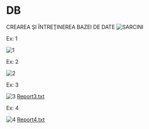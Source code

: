 # DB
 
 
  CREAREA ŞI ÎNTREŢINEREA BAZEI DE DATE 
  ![SARCINI](https://user-images.githubusercontent.com/34598802/45674031-e76a5880-bb34-11e8-8a93-7d3278d08d76.PNG)
  
Ex: 1

![1](https://user-images.githubusercontent.com/34598802/45690062-337dc300-bb5e-11e8-95b0-e9e3f789db70.png)

Ex: 2

![2](https://user-images.githubusercontent.com/34598802/45690078-3c6e9480-bb5e-11e8-81ca-da945e50efdd.png)

Ex: 3

![3](https://user-images.githubusercontent.com/34598802/45690089-41cbdf00-bb5e-11e8-8699-c02e24495848.png)
[Report3.txt](https://github.com/Cavcaliuc/DB/files/2392787/Report3.txt)

Ex: 4

![4](https://user-images.githubusercontent.com/34598802/45690099-47292980-bb5e-11e8-8299-fb096195fba3.png)
[Report4.txt](https://github.com/Cavcaliuc/DB/files/2392788/Report4.txt)



